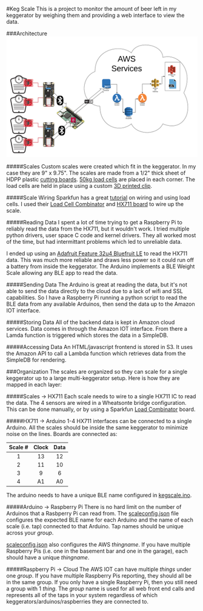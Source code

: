 #Keg Scale
This is a project to monitor the amount of beer left in my keggerator by weighing them and providing a web interface to view the data.

###Architecture
![arch](docs/arch.png)

#####Scales
Custom scales were created which fit in the keggerator.  In my case they are 9" x 9.75".  The scales are made from a 1/2" thick sheet of HDPP plastic [cutting boards](https://www.amazon.com/gp/product/B01LXE0MBM/ref=oh_aui_search_detailpage?ie=UTF8&psc=1).  [50kg load cells](https://www.amazon.com/gp/product/B071ZYYJHJ/ref=oh_aui_search_detailpage?ie=UTF8&psc=1) are placed in each corner.  The load cells are held in place using a custom [3D printed clip](hw/).

#####Scale Wiring
Sparkfun has a great [tutorial](https://learn.sparkfun.com/tutorials/load-cell-amplifier-hx711-breakout-hookup-guide?_ga=2.146147319.292295071.1545164052-27740493.1545164052) on wiring and using load cells.  I used their [Load Cell Combinator](https://www.sparkfun.com/products/13878) and [HX711 board](https://www.sparkfun.com/products/13879?_ga=2.192286441.292295071.1545164052-27740493.1545164052) to wire up the scale. 

#####Reading Data
I spent a lot of time trying to get a Raspberry Pi to reliably read the data from the HX711, but it wouldn't work.  I tried multiple python drivers, user space C code and kernel drivers.  They all worked most of the time, but had intermittant problems which led to unreliable data.

I ended up using an [Adafruit Feature 32u4 Bluefruit LE](https://www.adafruit.com/product/2829) to read the HX711 data.  This was much more reliable and draws less power so it could run off a battery from inside the keggerator.  The Arduino implements a BLE Weight Scale allowing any BLE app to read the data.

#####Sending Data
The Arduino is great at reading the data, but it's not able to send the data directly to the cloud due to a lack of wifi and SSL capabilities.  So I have a Raspberry Pi running a python script to read the BLE data from any available Arduinos, then send the data up to the Amazon IOT interface.

#####Storing Data
All of the backend data is kept in Amazon cloud services.  Data comes in through the Amazon IOT interface.  From there a Lamda function is triggered which stores the data in a SimpleDB.

#####Accessing Data
An HTML/javascript frontend is stored in S3.  It uses the Amazon API to call a Lambda function which retrieves data from the SimpleDB for rendering.

###Organization
The scales are organized so they can scale for a single keggerator up to a large multi-keggerator setup.  Here is how they are mapped in each layer:

#####Scales -> HX711
Each scale needs to wire to a single HX711 IC to read the data.  The 4 sensors are wired in a Wheatsonte bridge configuration.  This can be done manually, or by using a Sparkfun [Load Combinator](https://www.sparkfun.com/products/13878) board.

#####HX711 -> Arduino
1-4 HX711 interfaces can be connected to a single Arduino.  All the scales should be inside the same keggerator to minimize noise on the lines.  Boards are connected as:

| Scale # | Clock | Data |
|:-------:|:-----:|:----:|
|    1    |   13  |  12  |
|    2    |   11  |  10  |
|    3    |   9   |   6  |
|    4    |   A1  |  A0  |

The arduino needs to have a unique BLE name configured in [kegscale.ino](raspberrypi/scaleconfig.json).

#####Arduino -> Raspberry Pi
There is no hard limit on the number of Arduinos that a Rasbperry Pi can read from.  The [scaleconfig.json](raspberrypi/scaleconfig.json) file configures the expected BLE name for each Arduino and the name of each scale (i.e. tap) connected to that Arduino.  Tap names should be unique across your *group*.

[scaleconfig.json](raspberrypi/scaleconfig.json) also configures the AWS *thingname*.  If you have multiple Raspberry Pis (i.e. one in the basement bar and one in the garage), each should have a unique *thingname*.

#####Raspberry Pi -> Cloud
The AWS IOT can have multiple *things* under one *group*.  If you have multiple Raspberry Pis reporting, they should all be in the same group.  If you only have a single Raspberry Pi, then you still need a group with 1 *thing*.  The *group* name is used for all web front end calls and represents all of the taps in your system regardless of which keggerators/arduinos/raspberries they are connected to.




